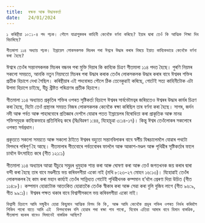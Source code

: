```yaml
---
title:  ৰক্ষক আৰু উদ্ধাৰকৰ্ত্তা
date:   24/01/2024
---
```


`১ কৰিন্থীয়া ১০:১-৪ পদ পঢ়ক। পৌলে যাত্ৰাপুস্তকৰ কাহিনী কেনেকৈ বৰ্ণনা কৰিছে? ইয়াৰ দ্বাৰা তেওঁ কি আত্মিক শিক্ষা দিব বিচাৰিছে?`

`গীতমালা ১১৪ অধ্যায় পঢ়ক। ইস্ৰায়েল লোকসকলক মিচৰৰ পৰা ঈশ্বৰে উদ্ধাৰ কৰাৰ বিষয়ে ইয়াত কাব্যিকভাৱে কেনেকৈ বৰ্ণনা কৰা হৈছে?`

ঈশ্বৰে তেওঁৰ সন্তানসকলক মিচৰৰ বন্ধনৰ পৰা মুক্তি দিয়াৰ কি কাব্যিক চিত্ৰণ গীতমালা ১১৪ পদত হৈছে। পুৰণি নিয়মৰ সকলো সময়তে, আনকি নতুন নিয়মতো মিচৰৰ পৰা উদ্ধাৰ কৰাক তেওঁৰ লোকসকলক উদ্ধাৰ কৰাৰ বাবে ঈশ্বৰৰ শক্তিৰ প্ৰতীক হিচাপে দেখা গৈছিল। কৰিন্থীয়াৰ এই পদবোৰত পৌলে ঠিক তেনেকুৱাই কৰিছে, গোটেই সত্য কাহিনীটোক এটা উপমা হিচাপে চাইছে, যীচু খ্ৰীষ্টত পৰিত্ৰাণৰ প্ৰতীক হিচাপে।

গীতমালা ১১৪ অধ্যায়ত প্ৰকৃতিৰ শক্তিৰ ওপৰত সৃষ্টিকৰ্তা হিচাপে ঈশ্বৰৰ সাৰ্বভৌমত্বৰ জৰিয়তেও ঈশ্বৰৰ উদ্ধাৰ কাৰ্যৰ চিত্ৰণ কৰা হৈছে, যিটো তেওঁ প্ৰস্থানৰ সময়ত নিজৰ লোকসকলক কেনেকৈ ৰক্ষা কৰিছিল তাৰ বৰ্ণনা কৰা হৈছে। সাগৰ, জৰ্দন নদী আৰু পৰ্বত আৰু পাহাৰবোৰে প্ৰতিজ্ঞাৰ দেশলৈ যোৱাৰ পতত ইস্ৰায়েলৰ বিৰোধিতা কৰা প্ৰাকৃতিক আৰু মানৱ শক্তিসমূহক কাব্যিকভাৱে প্ৰতিনিধিত্ব কৰে (দ্বিঃবিৱৰণ ১:৪৪, যিহোচূৱা ৩:১৪-১৭)। কিন্তু ঈশ্বৰ তেওঁলোকৰ সকলোৰে ওপৰত সৰ্বপ্ৰধান।

প্ৰকৃততে সকলো সময়তে আৰু সকলো ঠাইতে ঈশ্বৰৰ বহুতো সন্তানবিলাকৰ বাবে স্বৰ্গীয় যিৰূচালেমলৈ যোৱাৰ পথটো বিপদৰে পৰিপূৰ্ণ হৈ আছে। গীতমালাৰ গীতবোৰে পৰ্বতবোৰৰ ফাললৈ আৰু আকাশ-মণ্ডল আৰু পৃথিৱীৰ সৃষ্টিকৰ্তাৰ ফালে চাবলৈ উৎসাহিত কৰে  (গীত ১২১:১)

গীতমালা ১১৪ অধ্যায়ৰ আত্মা যীচুৱে সমুদ্ৰৰ ধুমুহাক শান্ত কৰা আৰু ঘোষণা কৰা আৰু তেওঁ জগতখনক জয় কৰাৰ দ্বাৰা বন্দী কৰা হৈছে তাৰ বাবে মণ্ডলীয়ে ভয় কৰিবলগীয়া একো নাই (মথি ৮:২৩-২৭ মোহন ১৬:১৩)। যিহোৱাই তেওঁৰ লোকসকলৰ হৈ কাম কৰা মহান কাৰ্য্যই তেওঁৰ সান্নিধ্যত গোটেই পৃথিৱীখনক কম্পমান হ’বলৈ প্ৰেৰণা দিয়া উচিত  (গীত ১১৪:৮)। কম্পমান হোৱাটোক আতংকিত হোৱাতকৈ তেওঁক স্বীকাৰ কৰা আৰু সেৱা কৰা বুলি বুজিব লাগে  (গীত ৯৬:৯, গীত ৯৯:১)। ঈশ্বৰৰ পক্ষত থকাৰ বাবে বিশ্বাসীসকলে ভয় কৰিবলগীয়া একো নাই।

`বিশ্বাসী হিচাপে আমি সন্মুখীন হোৱা কিছুমান আত্মিক বিপদ কি কি, আৰু আমি কেনেকৈ প্ৰভূৰ শক্তিৰ ওপৰত নিৰ্ভৰ কৰিবলৈ শিকিব পাৰো যাতে আমি এই  বিপদবোৰৰ বলি হোৱাৰ পৰা ৰক্ষা পাব পাৰো, যিবোৰ এতিয়া আমাৰ বাবে যিমান বাস্তৱিক, গীতমালা ৰচকৰ বাবেও সিমানেই বাস্তৱিক আছিল?`
